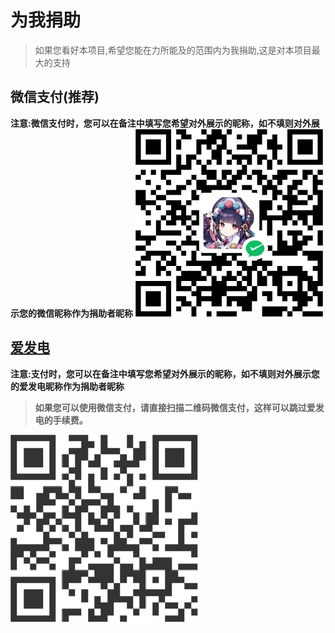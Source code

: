 # 为我捐助
>如果您看好本项目,希望您能在力所能及的范围内为我捐助,这是对本项目最大的支持

## 微信支付(推荐)
**注意:微信支付时，您可以在备注中填写您希望对外展示的昵称，如不填则对外展示您的微信昵称作为捐助者昵称**
![微信支付](../img/wechat.jpeg)

## [爱发电](https://afdian.net/@AppleStart)
**注意:支付时，您可以在备注中填写您希望对外展示的昵称，如不填则对外展示您的爱发电昵称作为捐助者昵称**  

> **如果您可以使用微信支付，请直接扫描二维码微信支付，这样可以跳过爱发电的手续费。**  

![微信支付](../img/afdian.png)